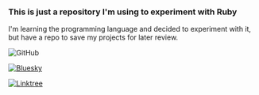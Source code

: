 ### This is just a repository I'm using to experiment with Ruby
I'm learning the programming language and decided to experiment with it, but have a repo to save my projects for later review.

![GitHub](https://img.shields.io/badge/github-%23121011.svg?style=for-the-badge&logo=github&logoColor=white)

[![Bluesky](https://img.shields.io/badge/Bluesky-0285FF?style=for-the-badge&logo=Bluesky&logoColor=white)](https://bsky.app/)

[![Linktree](https://img.shields.io/badge/linktree-1de9b6?style=for-the-badge&logo=linktree&logoColor=white)](https://linktr.ee/TERMINL_SOCHI)